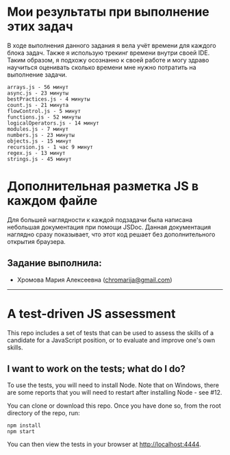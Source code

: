 # Мои результаты при выполнение этих задач

В ходе выполнения данного задания я вела учёт времени для каждого блока задач. Также я использую трекинг времени внутри своей IDE. 
Таким образом, я подхожу осознанно к своей работе и могу здраво научиться оценивать сколько времени мне нужно потратить на выполнение задачи.

    arrays.js - 56 минут
    async.js - 23 минуты
    bestPractices.js - 4 минуты
    count.js - 21 минута
    flowControl.js - 5 минут
    functions.js - 52 минуты
    logicalOperators.js - 14 минут
    modules.js - 7 минут
    numbers.js - 23 минуты
    objects.js - 15 минут
    recursion.js - 1 час 9 минут
    regex.js - 13 минут
    strings.js - 45 минут

# Дополнительная разметка JS в каждом файле

Для большей наглядности к каждой подзадачи была написана небольшая документация при помощи JSDoc. Данная документация наглядно сразу показывает, что этот код решает без дополнительного открытия браузера.

## Задание выполнила:
 - Хромова Мария Алексеевна (chromarija@gmail.com)

---

# A test-driven JS assessment

This repo includes a set of tests that can be used to assess the skills of
a candidate for a JavaScript position, or to evaluate and improve one's own
skills.

## I want to work on the tests; what do I do?
To use the tests, you will need to install Node. Note
that on Windows, there are some reports that you will need to restart
after installing Node - see #12.

You can clone or download this repo. Once you have done so, from the root
directory of the repo, run:

    npm install
    npm start

You can then view the tests in your browser at
[http://localhost:4444](http://localhost:4444).
